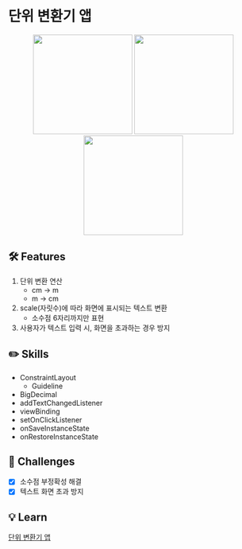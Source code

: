 # 단위 변환기 앱
<p align="center">
  <img src="https://user-images.githubusercontent.com/58517873/216819318-f6bcb9d3-c68a-42bd-a7e7-9e7468f764e1.png" width="200px">
  <img src="https://user-images.githubusercontent.com/58517873/216819321-16e53663-78a8-4a03-8aee-9198bc6f11cf.png" width="200px">  
  <img src="https://user-images.githubusercontent.com/58517873/216819325-9e44d5d8-b335-42aa-9a53-15abe0eecebf.png" width="200px">  
</p>

## 🛠 Features

1. 단위 변환 연산
    - cm → m
    - m → cm
2. scale(자릿수)에 따라 화면에 표시되는 텍스트 변환
    - 소수점 6자리까지만 표현
3. 사용자가 텍스트 입력 시, 화면을 초과하는 경우 방지

## ✏️ Skills

* ConstraintLayout
  * Guideline
* BigDecimal
* addTextChangedListener
* viewBinding
* setOnClickListener
* onSaveInstanceState
* onRestoreInstanceState

## 🐣 Challenges

- [x] 소수점 부정확성 해결
- [x] 텍스트 화면 초과 방지

## 💡 Learn
[단위 변환기 앱](https://zest-cucumber-44b.notion.site/9a6b1ee20cc5469c8af0290e227fb0c6)
